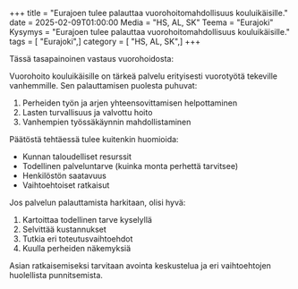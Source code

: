 +++
title = "Eurajoen tulee palauttaa vuorohoitomahdollisuus kouluikäisille."
date = 2025-02-09T01:00:00
Media = "HS, AL, SK"
Teema = "Eurajoki"
Kysymys = "Eurajoen tulee palauttaa vuorohoitomahdollisuus kouluikäisille."
tags = [ "Eurajoki",]
category = [ "HS, AL, SK",]
+++

Tässä tasapainoinen vastaus vuorohoidosta:

Vuorohoito kouluikäisille on tärkeä palvelu erityisesti vuorotyötä tekeville vanhemmille. Sen palauttamisen puolesta puhuvat:

1. Perheiden työn ja arjen yhteensovittamisen helpottaminen
2. Lasten turvallisuus ja valvottu hoito
3. Vanhempien työssäkäynnin mahdollistaminen

Päätöstä tehtäessä tulee kuitenkin huomioida:
- Kunnan taloudelliset resurssit
- Todellinen palveluntarve (kuinka monta perhettä tarvitsee)
- Henkilöstön saatavuus
- Vaihtoehtoiset ratkaisut

Jos palvelun palauttamista harkitaan, olisi hyvä:
1. Kartoittaa todellinen tarve kyselyllä
2. Selvittää kustannukset
3. Tutkia eri toteutusvaihtoehdot
4. Kuulla perheiden näkemyksiä

Asian ratkaisemiseksi tarvitaan avointa keskustelua ja eri vaihtoehtojen huolellista punnitsemista.